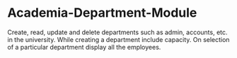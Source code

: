 # Academia-Department-Module
Create, read, update and delete departments such as admin, accounts, etc. in the university. While creating a department include capacity. On selection of a particular department display all the employees.
